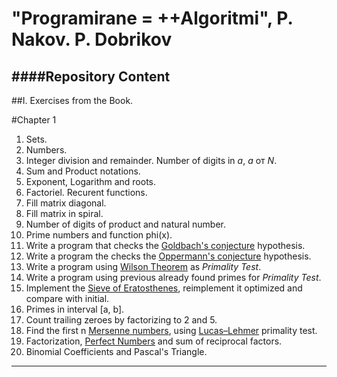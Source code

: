 "Programirane = ++Algoritmi", P. Nakov. P. Dobrikov
====
 
 
 
 
####Repository Content
---

##I. Exercises from the Book.

#Chapter 1 

1. Sets.
2. Numbers.
3. Integer division and remainder. Number of digits in _a_, _a_ от _Ν_.
4. Sum and Product notations.
5. Exponent, Logarithm and roots.
6. Factoriel. Recurent functions.
7. Fill matrix diagonal. 
8. Fill matrix in spiral.
9. Number of digits of product and natural number.
10. Prime numbers and function phi(x).
11. Write a program that checks the [Goldbach's conjecture][1] hypothesis.
12. Write a program the checks the [Oppermann's conjecture][2] hypothesis.
13. Write a program using [Wilson Theorem][3] as _Primality Test_.
14. Write a program using previous already found primes for _Primality Test_.
15. Implement the [Sieve of Eratosthenes][4], reimplement it optimized and compare with initial.
16. Primes in interval [a, b].
17. Count trailing zeroes by factorizing to 2 and 5.
18. Find the first n [Mersenne numbers][5], using [Lucas–Lehmer][6] primality test.
19. Factorization, [Perfect Numbers][7] and sum of reciprocal factors.
20. Binomial Coefficients and Pascal's Triangle.



---


[1]:https://en.wikipedia.org/wiki/Goldbach%27s_conjecture
[2]:https://en.wikipedia.org/wiki/Oppermann%27s_conjecture
[3]:https://en.wikipedia.org/wiki/Wilson%27s_theorem
[4]:https://en.wikipedia.org/wiki/Sieve_of_Eratosthenes
[5]:https://en.wikipedia.org/wiki/Mersenne_prime
[6]:https://en.wikipedia.org/wiki/Lucas%E2%80%93Lehmer_primality_test
[7]:https://en.wikipedia.org/wiki/Perfect_number
